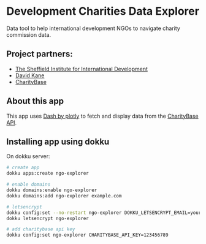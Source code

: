 # Development Charities Data Explorer

Data tool to help international development NGOs to navigate charity commission data.

## Project partners:

- [The Sheffield Institute for International Development](http://siid.group.shef.ac.uk/)
- [David Kane](https://dkane.net/)
- [CharityBase](https://charitybase.uk/)

## About this app

This app uses [Dash by plotly](https://dash.plot.ly/) to fetch and display data from the
[CharityBase API](https://charity-base.github.io/charity-base-docs).

## Installing app using dokku

On dokku server:

```bash
# create app
dokku apps:create ngo-explorer

# enable domains
dokku domains:enable ngo-explorer
dokku domains:add ngo-explorer example.com

# letsencrypt
dokku config:set --no-restart ngo-explorer DOKKU_LETSENCRYPT_EMAIL=your@email.tld
dokku letsencrypt ngo-explorer

# add charitybase api key
dokku config:set ngo-explorer CHARITYBASE_API_KEY=123456789
```
